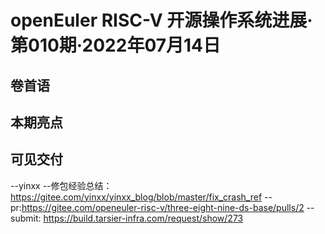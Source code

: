 # openEuler RISC-V 开源操作系统进展·第010期·2022年07月14日

## 卷首语



## 本期亮点



## 可见交付
--yinxx
--修包经验总结：https://gitee.com/yinxx/yinxx_blog/blob/master/fix_crash_ref
--pr:https://gitee.com/openeuler-risc-v/three-eight-nine-ds-base/pulls/2
--submit: https://build.tarsier-infra.com/request/show/273
